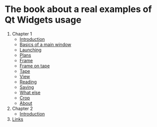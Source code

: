 # The book about a real examples of Qt Widgets usage

1. Chapter 1
   * [Introduction](chapter01/intro.md)
   * [Basics of a main window](chapter01/mainwindow-basics.md)
   * [Launching](chapter01/launching.md)
   * [Plans](chapter01/plans.md)
   * [Frame](chapter01/frame.md)
   * [Frame on tape](chapter01/frame-on-tape.md)
   * [Tape](chapter01/tape.md)
   * [View](chapter01/view.md)
   * [Reading](chapter01/reading.md)
   * [Saving](chapter01/saving-of-removed-frames.md)
   * [What else](chapter01/what-else.md)
   * [Crop](chapter01/crop.md)
   * [About](chapter01/about.md)
2. Chapter 2
   * [Introduction](chapter02/intro.md)
3. [Links](links.md)